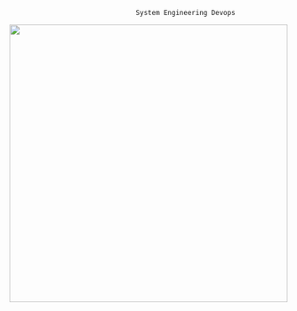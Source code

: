                                     System Engineering Devops

<div align="center">
<img src="https://www.scnsoft.com/blog-pictures/itsm/how-can-a-system-administrator-turn-into-a-devops-engineer.png" width ="500">
</div>


